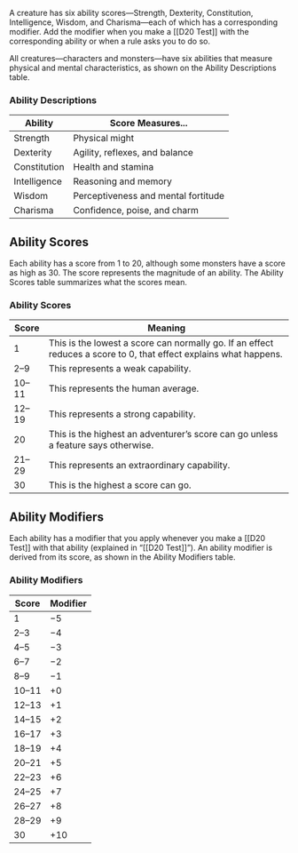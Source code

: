 A creature has six ability scores—Strength, Dexterity, Constitution, Intelligence, Wisdom, and Charisma—each of which has a corresponding modifier. Add the modifier when you make a [[D20 Test]] with the corresponding ability or when a rule asks you to do so. 

All creatures—characters and monsters—have six abilities that measure physical and mental characteristics, as shown on the Ability Descriptions table.

### Ability Descriptions
|Ability|Score Measures...|
|---|---|
|Strength|Physical might|
|Dexterity|Agility, reflexes, and balance|
|Constitution|Health and stamina|
|Intelligence|Reasoning and memory|
|Wisdom|Perceptiveness and mental fortitude|
|Charisma|Confidence, poise, and charm|
## Ability Scores
Each ability has a score from 1 to 20, although some monsters have a score as high as 30. The score represents the magnitude of an ability. The Ability Scores table summarizes what the scores mean.

### Ability Scores
|Score|Meaning|
|---|---|
|1|This is the lowest a score can normally go. If an effect reduces a score to 0, that effect explains what happens.|
|2–9|This represents a weak capability.|
|10–11|This represents the human average.|
|12–19|This represents a strong capability.|
|20|This is the highest an adventurer’s score can go unless a feature says otherwise.|
|21–29|This represents an extraordinary capability.|
|30|This is the highest a score can go.|

## Ability Modifiers
Each ability has a modifier that you apply whenever you make a [[D20 Test]] with that ability (explained in “[[D20 Test]]”). An ability modifier is derived from its score, as shown in the Ability Modifiers table.

### Ability Modifiers
|Score|Modifier|
|---|---|
|1|−5|
|2–3|−4|
|4–5|−3|
|6–7|−2|
|8–9|−1|
|10–11|+0|
|12–13|+1|
|14–15|+2|
|16–17|+3|
|18–19|+4|
|20–21|+5|
|22–23|+6|
|24–25|+7|
|26–27|+8|
|28–29|+9|
|30|+10|
